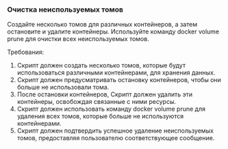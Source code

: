 
### Очистка неиспользуемых томов

Создайте несколько томов для различных контейнеров, а затем остановите и удалите контейнеры. Используйте команду docker volume prune для очистки всех неиспользуемых томов.

Требования:
1. Скрипт должен создать несколько томов, которые будут использоваться различными контейнерами, для хранения данных.
2. Скрипт должен предусматривать остановку контейнеров, чтобы они больше не использовали тома. 
3. После остановки контейнеров, Скрипт должен удалить эти контейнеры, освобождая связанные с ними ресурсы. 
4. Скрипт должен использовать команду docker volume prune для удаления всех томов, которые больше не используются контейнерами. 
5. Скрипт должен подтвердить успешное удаление неиспользуемых томов, предоставляя пользователю соответствующее сообщение.